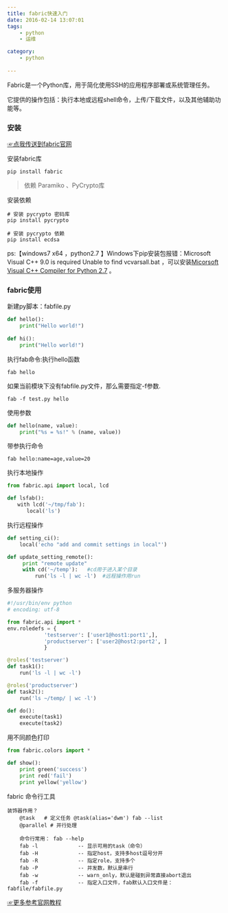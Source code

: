 ```yaml
---
title: fabric快速入门
date: 2016-02-14 13:07:01
tags:
    - python
    - 运维

category: 
    - python
    
---
```


Fabric是一个Python库，用于简化使用SSH的应用程序部署或系统管理任务。

它提供的操作包括：执行本地或远程shell命令，上传/下载文件，以及其他辅助功能等。

### 安装

[☞点我传送到fabric官网](http://www.fabfile.org/installing.html)

安装fabric库

``` shell
pip install fabric
```
>依赖 Paramiko 、PyCrypto库

安装依赖

``` shell
# 安装 pycrypto 密码库
pip install pycrypto

# 安装 pycrypto 依赖
pip install ecdsa
```

ps:【windows7 x64 ，python2.7 】Windows下pip安装包报错：Microsoft Visual C++ 9.0 is required Unable to find vcvarsall.bat ，可以安装[Micorsoft Visual C++ Compiler for Python 2.7](https://www.microsoft.com/en-us/download/details.aspx?id=44266) 。


### fabric使用

新建py脚本：fabfile.py

``` python
def hello():
    print("Hello world!")
    
def hi():
    print("Hello world!")
```

执行fab命令:执行hello函数

``` shell
fab hello
```

 如果当前模块下没有fabfile.py文件，那么需要指定-f参数.
 
 ``` shell
 fab -f test.py hello
 ```

使用参数

``` python
def hello(name, value):
    print("%s = %s!" % (name, value))
```
 
带参执行命令
 
```shell
fab hello:name=age,value=20  
```

执行本地操作

``` python
from fabric.api import local, lcd

def lsfab():
　　with lcd('~/tmp/fab'):
   　　local('ls')
```

执行远程操作

``` python
def setting_ci():
    local('echo "add and commit settings in local"')

def update_setting_remote():
     print "remote update"
     with cd('~/temp'):   #cd用于进入某个目录
         run('ls -l | wc -l')  #远程操作用run 
```

多服务器操作

``` python
#!/usr/bin/env python
# encoding: utf-8

from fabric.api import *
env.roledefs = {
            'testserver': ['user1@host1:port1',],
            'productserver': ['user2@host2:port2', ]
            }            

@roles('testserver')
def task1():
    run('ls -l | wc -l')

@roles('productserver')
def task2():
    run('ls ~/temp/ | wc -l')

def do():
    execute(task1)
    execute(task2) 
```


用不同颜色打印

```python
from fabric.colors import *

def show():
    print green('success')
    print red('fail')
    print yellow('yellow') 
```

fabric 命令行工具

```shell
装饰器作用？
    @task   # 定义任务 @task(alias='dwm') fab --list
    @parallel # 并行处理

    命令行常用： fab --help
    fab -l             -- 显示可用的task（命令）
    fab -H             -- 指定host，支持多host逗号分开
    fab -R             -- 指定role，支持多个
    fab -P             -- 并发数，默认是串行
    fab -w             -- warn_only，默认是碰到异常直接abort退出
    fab -f             -- 指定入口文件，fab默认入口文件是：fabfile/fabfile.py
```

[☞更多参考官网教程](http://docs.fabfile.org/en/1.13/)
